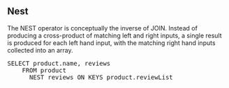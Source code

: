## Nest 

The NEST operator is conceptually the inverse of JOIN. Instead of producing a cross-product of matching
left and right inputs, a single result is produced for each left hand input, with the matching right 
hand inputs collected into an array.

<pre id="example">
SELECT product.name, reviews
    FROM product
      NEST reviews ON KEYS product.reviewList
</pre>
